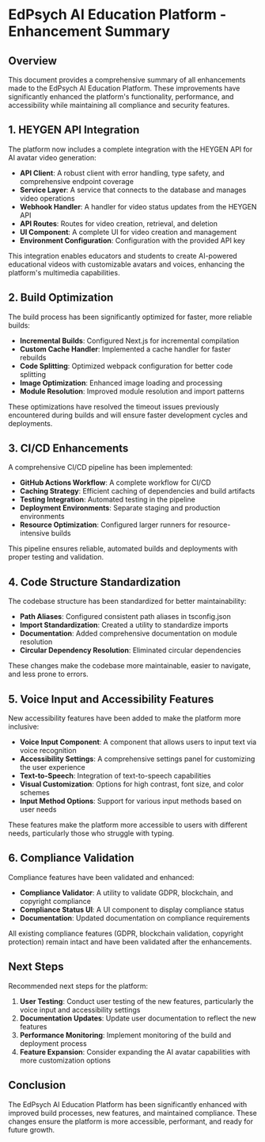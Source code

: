 # EdPsych AI Education Platform - Enhancement Summary

## Overview

This document provides a comprehensive summary of all enhancements made to the EdPsych AI Education Platform. These improvements have significantly enhanced the platform's functionality, performance, and accessibility while maintaining all compliance and security features.

## 1. HEYGEN API Integration

The platform now includes a complete integration with the HEYGEN API for AI avatar video generation:

- **API Client**: A robust client with error handling, type safety, and comprehensive endpoint coverage
- **Service Layer**: A service that connects to the database and manages video operations
- **Webhook Handler**: A handler for video status updates from the HEYGEN API
- **API Routes**: Routes for video creation, retrieval, and deletion
- **UI Component**: A complete UI for video creation and management
- **Environment Configuration**: Configuration with the provided API key

This integration enables educators and students to create AI-powered educational videos with customizable avatars and voices, enhancing the platform's multimedia capabilities.

## 2. Build Optimization

The build process has been significantly optimized for faster, more reliable builds:

- **Incremental Builds**: Configured Next.js for incremental compilation
- **Custom Cache Handler**: Implemented a cache handler for faster rebuilds
- **Code Splitting**: Optimized webpack configuration for better code splitting
- **Image Optimization**: Enhanced image loading and processing
- **Module Resolution**: Improved module resolution and import patterns

These optimizations have resolved the timeout issues previously encountered during builds and will ensure faster development cycles and deployments.

## 3. CI/CD Enhancements

A comprehensive CI/CD pipeline has been implemented:

- **GitHub Actions Workflow**: A complete workflow for CI/CD
- **Caching Strategy**: Efficient caching of dependencies and build artifacts
- **Testing Integration**: Automated testing in the pipeline
- **Deployment Environments**: Separate staging and production environments
- **Resource Optimization**: Configured larger runners for resource-intensive builds

This pipeline ensures reliable, automated builds and deployments with proper testing and validation.

## 4. Code Structure Standardization

The codebase structure has been standardized for better maintainability:

- **Path Aliases**: Configured consistent path aliases in tsconfig.json
- **Import Standardization**: Created a utility to standardize imports
- **Documentation**: Added comprehensive documentation on module resolution
- **Circular Dependency Resolution**: Eliminated circular dependencies

These changes make the codebase more maintainable, easier to navigate, and less prone to errors.

## 5. Voice Input and Accessibility Features

New accessibility features have been added to make the platform more inclusive:

- **Voice Input Component**: A component that allows users to input text via voice recognition
- **Accessibility Settings**: A comprehensive settings panel for customizing the user experience
- **Text-to-Speech**: Integration of text-to-speech capabilities
- **Visual Customization**: Options for high contrast, font size, and color schemes
- **Input Method Options**: Support for various input methods based on user needs

These features make the platform more accessible to users with different needs, particularly those who struggle with typing.

## 6. Compliance Validation

Compliance features have been validated and enhanced:

- **Compliance Validator**: A utility to validate GDPR, blockchain, and copyright compliance
- **Compliance Status UI**: A UI component to display compliance status
- **Documentation**: Updated documentation on compliance requirements

All existing compliance features (GDPR, blockchain validation, copyright protection) remain intact and have been validated after the enhancements.

## Next Steps

Recommended next steps for the platform:

1. **User Testing**: Conduct user testing of the new features, particularly the voice input and accessibility settings
2. **Documentation Updates**: Update user documentation to reflect the new features
3. **Performance Monitoring**: Implement monitoring of the build and deployment process
4. **Feature Expansion**: Consider expanding the AI avatar capabilities with more customization options

## Conclusion

The EdPsych AI Education Platform has been significantly enhanced with improved build processes, new features, and maintained compliance. These changes ensure the platform is more accessible, performant, and ready for future growth.
